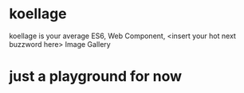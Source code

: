 # koellage
koellage is your average ES6, Web Component, &lt;insert your hot next buzzword here> Image Gallery

# just a playground for now
